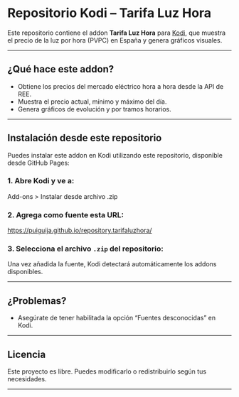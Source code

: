 # Repositorio Kodi – Tarifa Luz Hora

Este repositorio contiene el addon **Tarifa Luz Hora** para [Kodi](https://kodi.tv), que muestra el precio de la luz por hora (PVPC) en España y genera gráficos visuales.

---

## ¿Qué hace este addon?

- Obtiene los precios del mercado eléctrico hora a hora desde la API de REE.
- Muestra el precio actual, mínimo y máximo del día.
- Genera gráficos de evolución y por tramos horarios.

---

## Instalación desde este repositorio

Puedes instalar este addon en Kodi utilizando este repositorio, disponible desde GitHub Pages:

### 1. Abre Kodi y ve a:

Add-ons > Instalar desde archivo .zip


### 2. Agrega como fuente esta URL:

https://puiguija.github.io/repository.tarifaluzhora/


### 3. Selecciona el archivo `.zip` del repositorio:

Una vez añadida la fuente, Kodi detectará automáticamente los addons disponibles.

---

## ¿Problemas?

- Asegúrate de tener habilitada la opción “Fuentes desconocidas” en Kodi.

---

## Licencia

Este proyecto es libre. Puedes modificarlo o redistribuirlo según tus necesidades.

---
